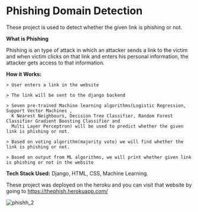 # Phishing Domain Detection


These project is used to detect whether the given link is phishing or not. 

**What is Phishing** 

Phishing is an type of attack in which an attacker sends a link to the victim and when victim clicks on that link and enters his personal information, 
the attacker gets access to that information. 

**How it Works:** 
```
> User enters a link in the website

> The link will be sent to the django backend

> Seven pre-trained Machine learning algorithms(Logistic Regression, Support Vector Machines ,
  K Nearest Neighbours, Decision Tree Classifier, Random Forest Classifier Gradient Boosting Classifier and
  Multi Layer Perceptron) will be used to predict whether the given link is phishing or not.
  
> Based on voting algorithm(majority vote) we will find whether the link is phishing or not.   

> Based on output from ML algorithms, we will print whether given link is phishing or not in the website

```

**Tech Stack Used:** Django, HTML, CSS, Machine Learning.

These project was deployed on the heroku and you can visit that website by going to https://thephish.herokuapp.com/

![phishh_2](https://user-images.githubusercontent.com/75205632/213846044-53fc73f4-785a-44a6-9aa5-4204276d8af8.png)

